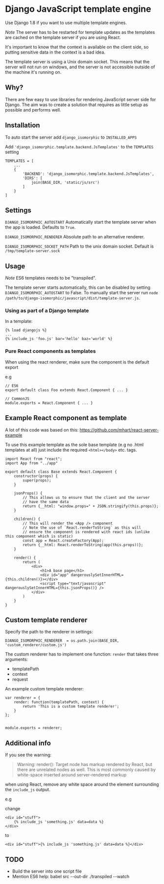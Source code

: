 # Django JavaScript template engine

Use Django 1.8 if you want to use multiple template engines.

*Note* The server has to be restarted for template updates as the templates are cached on the template server if you are using React.

It's important to know that the context is available on the client side, so putting sensitive data in the context is a bad idea.

The template server is using a Unix domain socket. 
This means that the server will not run on windows, and the server is not accessible outside of the machine it's running on.


## Why?

There are few easy to use libraries for rendering JavaScript server side for Django.
The aim was to create a solution that requires as little setup as possible and performs well.


## Installation

To auto start the server add `django_isomorphic` to `INSTALLED_APPS`

Add `'django_isomorphic.template.backend.JsTemplates'` to the `TEMPLATES` setting

    TEMPLATES = [
        ...
        {
            'BACKEND': 'django_isomorphic.template.backend.JsTemplates',
            'DIRS': [
                join(BASE_DIR, 'static/js/src')
            ]
        }
    ]
    

## Settings

`DJANGO_ISOMORPHIC_AUTOSTART`
Automatically start the template server when the app is loaded. Defaults to `True`.

`DJANGO_ISOMORPHIC_RENDERER`
Absolute path to an alternative renderer.

`DJANGO_ISOMORPHIC_SOCKET_PATH`
Path to the unix domain socket. Default is `/tmp/template-server.sock`


## Usage

*Note* ES6 templates needs to be "transpiled".

The template server starts automatically, this can be disabled by setting `DJANGO_ISOMORPHIC_AUTOSTART` to False.
To manually start the server run `node /path/to/django-isomorphic/javascript/dist/template-server.js`.


### Using as part of a Django template

In a template:

    {% load djangojs %}
    ...
    {% include_js 'foo.js' bar='hello' baz='world' %}


### Pure React components as templates

When using the react renderer, make sure the component is the default export

e.g 

    // ES6
    export default class Foo extends React.Component { ... }

    // CommonJS
    module.exports = React.Component { ... }


## Example React component as template

A lot of this code was based on this: https://github.com/mhart/react-server-example

To use this example template as the sole base template (e.g no .html templates at all)
just include the required `<html></body>` etc. tags.
    
    import React from "react";
    import App from "../app"
    
    export default class Base extends React.Component {
        constructor(props) {
            super(props);
        }
    
        jsonProps() {
            // This allows us to ensure that the client and the server
            // have the same data
            return {__html: "window.props=" + JSON.stringify(this.props)};
        }
    
        children() {
            // This will render the <App /> component
            // Note the use of `React.renderToString` as this will
            // ensure the component is rendered with react ids (unlike this component which is static)
            const app = React.createFactory(App);
            return {__html: React.renderToString(app(this.props))};
        }
    
        render() {
            return (
                <div>
                    <h1>A base page</h1>
                    <div id="app" dangerouslySetInnerHTML={this.children()}></div>
                    <script type="text/javascript" dangerouslySetInnerHTML={this.jsonProps()} />
                </div>
            )
        }
    }


## Custom template renderer

Specify the path to the renderer in settings:

    DJANGO_ISOMORPHIC_RENDERER  = os.path.join(BASE_DIR, 'custom_renderer/custom.js')

The custom renderer has to implement one function: `render` that takes three arguments:

*  templatePath
*  context
*  request

An example custom template renderer:

    var renderer = {
        render: function(templatePath, context) {
            return 'This is a custom template renderer';
        }
    };
    
    
    module.exports = renderer;


## Additional info

If you see the warning:

> Warning: render(): Target node has markup rendered by React, but there are unrelated nodes as well. This is most commonly caused by white-space inserted around server-rendered markup

when using React, remove any white space around the element surrounding the `include_js` output.

e.g

change

    <div id="stuff">
        {% include_js 'something.js' data=data %}
    </div>

to

    <div id="stuff">{% include_js 'something.js' data=data %}</div>


## TODO

*  Build the server into one script file
*  Mention ES6 help: babel src --out-dir ./transpiled --watch 

